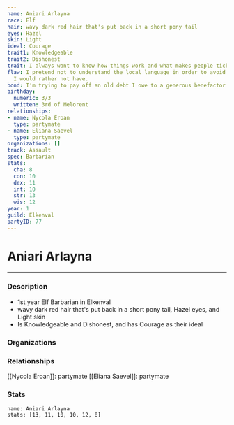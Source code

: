 ```yaml
---
name: Aniari Arlayna
race: Elf
hair: wavy dark red hair that's put back in a short pony tail
eyes: Hazel
skin: Light
ideal: Courage
trait1: Knowledgeable
trait2: Dishonest
trait: I always want to know how things work and what makes people tick.
flaw: I pretend not to understand the local language in order to avoid interactions
  I would rather not have.
bond: I'm trying to pay off an old debt I owe to a generous benefactor.
birthday:
  numeric: 3/3
  written: 3rd of Melorent
relationships:
- name: Nycola Eroan
  type: partymate
- name: Eliana Saevel
  type: partymate
organizations: []
track: Assault
spec: Barbarian
stats:
  cha: 8
  con: 10
  dex: 11
  int: 10
  str: 13
  wis: 12
year: 1
guild: Elkenval
partyID: 77
---
```

# Aniari Arlayna
---
### Description
- 1st year Elf Barbarian in Elkenval
- wavy dark red hair that's put back in a short pony tail, Hazel eyes, and Light skin
- Is Knowledgeable and Dishonest, and has Courage as their ideal

### Organizations
### Relationships
[[Nycola Eroan]]: partymate
[[Eliana Saevel]]: partymate
### Stats
```statblock
name: Aniari Arlayna
stats: [13, 11, 10, 10, 12, 8]
```